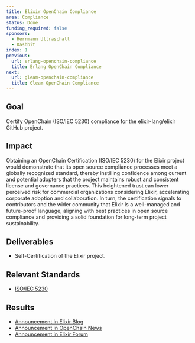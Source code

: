 ```yaml
---
title: Elixir OpenChain Compliance
area: Compliance
status: Done
funding_required: false
sponsors:
  - Herrmann Ultraschall
  - Dashbit
index: 1
previous:
  url: erlang-openchain-compliance
  title: Erlang OpenChain Compliance
next:
  url: gleam-openchain-compliance
  title: Gleam OpenChain Compliance
---
```


## Goal

Certify OpenChain (ISO/IEC 5230) compliance for the elixir-lang/elixir GitHub
project.

## Impact

Obtaining an OpenChain Certification (ISO/IEC 5230) for the Elixir project would
demonstrate that its open source compliance processes meet a globally recognized
standard, thereby instilling confidence among current and potential adopters
that the project maintains robust and consistent license and governance
practices. This heightened trust can lower perceived risk for commercial
organizations considering Elixir, accelerating corporate adoption and
collaboration. In turn, the certification signals to contributors and the wider
community that Elixir is a well-managed and future-proof language, aligning with
best practices in open source compliance and providing a solid foundation for
long-term project sustainability.

## Deliverables

* Self-Certification of the Elixir project.

## Relevant Standards

* [ISO/IEC 5230](https://www.iso.org/standard/81039.html)

## Results

* [Announcement in Elixir Blog](https://elixir-lang.org/blog/2025/02/26/elixir-openchain-certification/)
* [Announcement in OpenChain News](https://openchainproject.org/news/2025/02/26/elixir-iso-iec-5230)
* [Announcement in Elixir Forum](https://elixirforum.com/t/announcing-elixir-openchain-iso-iec-5230-certification/69637)
